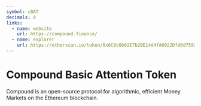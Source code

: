 ```yaml
---
symbol: cBAT
decimals: 8
links:
  - name: website
    url: https://compound.finance/
  - name: explorer
    url: https://etherscan.io/token/0x6C8c6b02E7b2BE14d4fA6022Dfd6d75921D90E4E
---
```


# Compound Basic Attention Token

Compound is an open-source protocol for algorithmic, efficient Money Markets on the Ethereum blockchain.
